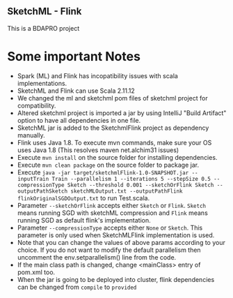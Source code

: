 ## SketchML - Flink 

This is a BDAPRO project

# Some important Notes

- Spark (ML) and Flink has incopatibility issues with scala implementations.
- SketchML and Flink can use Scala 2.11.12
- We changed the ml and sketchml pom files of sketchml project for compatibility.
- Altered sketchml project is imported a jar by using IntelliJ "Build Artifact" option to have all dependencies in one file.
- SketchML jar is added to the SketchmlFlink project as dependency manually.
- Flink uses Java 1.8. To execute mvn commands, make sure your OS uses Java 1.8 (This resolves maven net.alchim31 issues)
- Execute `mvn install` on the source folder for installing dependencies.
- Execute `mvn clean package` on the source folder to package jar.
- Execute `java -jar target/sketchmlFlink-1.0-SNAPSHOT.jar --inputTrain Train --parallelism 1 --iterations 5 --stepSize 0.5 --compressionType Sketch --threshold 0.001 --sketchOrFlink Sketch --outputPathSketch sketchMLOutput.txt --outputPathFlink flinkOriginalSGDOutput.txt` to run Test.scala.
- Parameter `--sketchOrFlink` accepts either `Sketch` or `Flink`. `Sketch` means running SGD with sketchML compression 
and `Flink` means running SGD as default flink's implementation. 
- Parameter `--compressionType` accepts either `None` or `Sketch`. This parameter is only used when SketchMLFlink implementation is used.
- Note that you can change the values of above params according to your choice. If you do not want to modify the default 
parallelism then uncomment  the env.setparallelism() line from the code. 
- If the main class path is changed, change \<mainClass> entry of pom.xml too.
- When the jar is going to be deployed into cluster, flink dependencies can be changed from `compile` to `provided`
